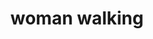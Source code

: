 ---
layout: smileys&emotion
title: woman walking
emoji: woman_walking
permalink: 🚶‍♀️.html
image: assets/img/3moji/woman_walking.png
---